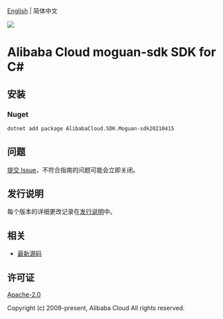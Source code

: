 [English](README.md) | 简体中文

![](https://aliyunsdk-pages.alicdn.com/icons/AlibabaCloud.svg)

# Alibaba Cloud moguan-sdk SDK for C#

## 安装

### Nuget

```bash
dotnet add package AlibabaCloud.SDK.Moguan-sdk20210415
```

## 问题

[提交 Issue](https://github.com/aliyun/alibabacloud-csharp-sdk/issues/new)，不符合指南的问题可能会立即关闭。

## 发行说明

每个版本的详细更改记录在[发行说明](./ChangeLog.md)中。

## 相关

* [最新源码](https://github.com/aliyun/alibabacloud-csharp-sdk/)

## 许可证

[Apache-2.0](http://www.apache.org/licenses/LICENSE-2.0)

Copyright (c) 2009-present, Alibaba Cloud All rights reserved.
